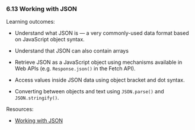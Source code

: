 ### 6.13 Working with JSON

Learning outcomes:

- Understand what JSON is — a very commonly-used data format based on JavaScript object syntax.

- Understand that JSON can also contain arrays

- Retrieve JSON as a JavaScript object using mechanisms available in Web APIs (e.g. `Response.json()` in the Fetch API).

- Access values inside JSON data using object bracket and dot syntax.

- Converting between objects and text using `JSON.parse()` and `JSON.stringify()`.

Resources:

- [Working with JSON](https://developer.mozilla.org/docs/Learn/JavaScript/Objects/JSON)
